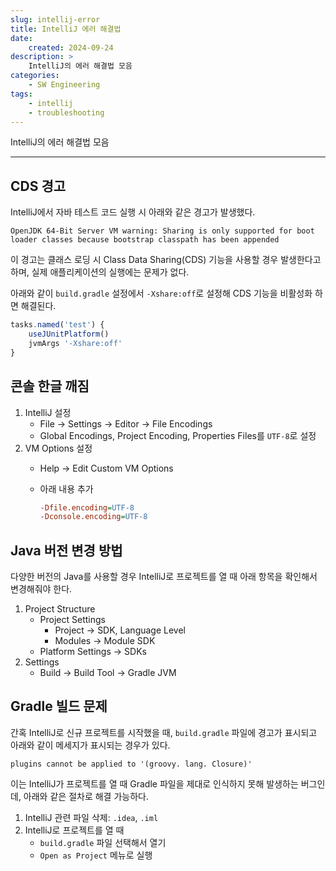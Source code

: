 ```yaml
---
slug: intellij-error
title: IntelliJ 에러 해결법
date:
    created: 2024-09-24
description: >
    IntelliJ의 에러 해결법 모음
categories:
    - SW Engineering
tags:
    - intellij
    - troubleshooting
---
```


IntelliJ의 에러 해결법 모음  

<!-- more -->

---

## CDS 경고

IntelliJ에서 자바 테스트 코드 실행 시 아래와 같은 경고가 발생했다.  

```
OpenJDK 64-Bit Server VM warning: Sharing is only supported for boot loader classes because bootstrap classpath has been appended
```

이 경고는 클래스 로딩 시 Class Data Sharing(CDS) 기능을 사용할 경우 발생한다고 하며, 실제 애플리케이션의 실행에는 문제가 없다.  

아래와 같이 `build.gradle` 설정에서 `-Xshare:off`로 설정해 CDS 기능을 비활성화 하면 해결된다.  

```js
tasks.named('test') {
    useJUnitPlatform()
    jvmArgs '-Xshare:off'
}
```

## 콘솔 한글 깨짐

1. IntelliJ 설정
    - File -> Settings -> Editor -> File Encodings
    - Global Encodings, Project Encoding, Properties Files를 `UTF-8`로 설정
2. VM Options 설정
    - Help -> Edit Custom VM Options
    - 아래 내용 추가

        ```ini
        -Dfile.encoding=UTF-8
        -Dconsole.encoding=UTF-8
        ```

## Java 버전 변경 방법

다양한 버전의 Java를 사용할 경우 IntelliJ로 프로젝트를 열 때 아래 항목을 확인해서 변경해줘야 한다.  

1. Project Structure
    - Project Settings
        - Project -> SDK, Language Level
        - Modules -> Module SDK
    - Platform Settings -> SDKs
1. Settings
    - Build -> Build Tool -> Gradle JVM

## Gradle 빌드 문제

간혹 IntelliJ로 신규 프로젝트를 시작했을 때, `build.gradle` 파일에 경고가 표시되고 아래와 같이 메세지가 표시되는 경우가 있다.  

`plugins cannot be applied to '(groovy. lang. Closure)'`

이는 IntelliJ가 프로젝트를 열 때 Gradle 파일을 제대로 인식하지 못해 발생하는 버그인데, 아래와 같은 절차로 해결 가능하다.  

1. IntelliJ 관련 파일 삭제: `.idea`, `.iml`
1. IntelliJ로 프로젝트를 열 때
    - `build.gradle` 파일 선택해서 열기
    - `Open as Project` 메뉴로 실행
